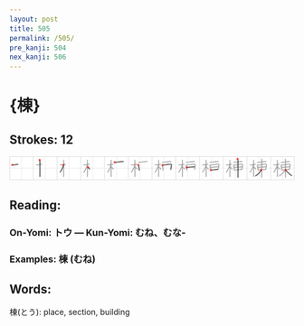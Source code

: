 ```yaml
---
layout: post
title: 505
permalink: /505/
pre_kanji: 504
nex_kanji: 506
---
```


# {棟}

## Strokes: 12

<div class="stroke"><img src="../images/E6A39F.png" /></div>

## Reading:

### On-Yomi: トウ &mdash; Kun-Yomi: むね、むな-

### Examples: 棟 (むね)

## Words:

棟(とう): place, section, building
